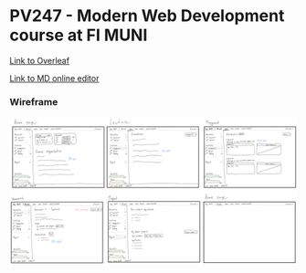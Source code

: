 # PV247 - Modern Web Development course at FI MUNI

[Link to Overleaf](https://www.overleaf.com/project/65a027b14b7c0e0523d5088c)

[Link to MD online editor](https://stackedit.io/app#)

### Wireframe

![wireframe](./wireframe-v1.png)
